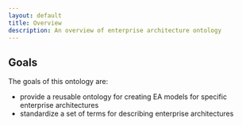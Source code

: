 ```yaml
---
layout: default
title: Overview
description: An overview of enterprise architecture ontology
---
```


## Goals

The goals of this ontology are:

* provide a reusable ontology for creating EA models for specific enterprise architectures
* standardize a set of terms for describing enterprise architectures